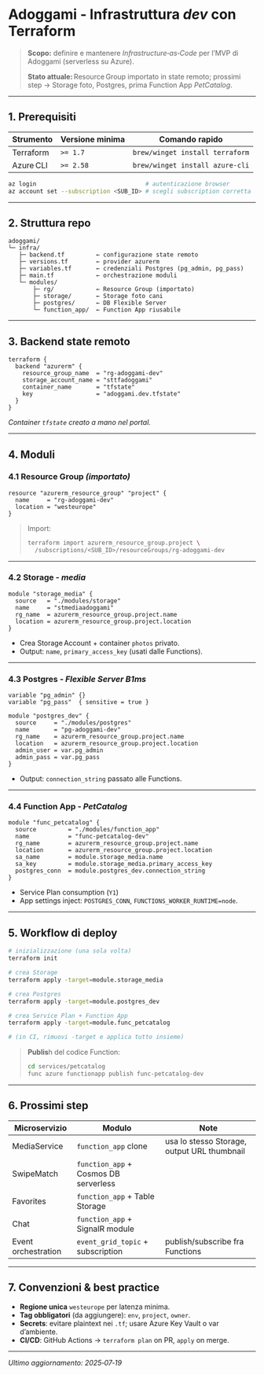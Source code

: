  
# Adoggami ‑ Infrastruttura *dev* con Terraform

> **Scopo:** definire e mantenere *Infrastructure‑as‑Code* per l’MVP di Adoggami (serverless su Azure).
>
> **Stato attuale:** Resource Group importato in state remoto; prossimi step → Storage foto, Postgres, prima Function App *PetCatalog*.

---

## 1. Prerequisiti

| Strumento | Versione minima | Comando rapido                  |
| --------- | --------------- | ------------------------------- |
| Terraform | `>= 1.7`        | `brew/winget install terraform` |
| Azure CLI | `>= 2.58`       | `brew/winget install azure-cli` |

```bash
az login                               # autenticazione browser
az account set --subscription <SUB_ID> # scegli subscription corretta
```

---

## 2. Struttura repo

```text
adoggami/
└─ infra/
   ├─ backend.tf         ← configurazione state remoto
   ├─ versions.tf        ← provider azurerm
   ├─ variables.tf       ← credenziali Postgres (pg_admin, pg_pass)
   ├─ main.tf            ← orchestrazione moduli
   └─ modules/
       ├─ rg/            ← Resource Group (importato)
       ├─ storage/       ← Storage foto cani
       ├─ postgres/      ← DB Flexible Server
       └─ function_app/  ← Function App riusabile
```

---

## 3. Backend state remoto

```hcl
terraform {
  backend "azurerm" {
    resource_group_name  = "rg-adoggami-dev"
    storage_account_name = "sttfadoggami"
    container_name       = "tfstate"
    key                  = "adoggami.dev.tfstate"
  }
}
```

*Container `tfstate` creato a mano nel portal.*

---

## 4. Moduli

### 4.1 Resource Group *(importato)*

```hcl
resource "azurerm_resource_group" "project" {
  name     = "rg-adoggami-dev"
  location = "westeurope"
}
```

> Import:
>
> ```bash
> terraform import azurerm_resource_group.project \
>   /subscriptions/<SUB_ID>/resourceGroups/rg-adoggami-dev
> ```

---

### 4.2 Storage ‑ *media*

```hcl
module "storage_media" {
  source   = "./modules/storage"
  name     = "stmediaadoggami"
  rg_name  = azurerm_resource_group.project.name
  location = azurerm_resource_group.project.location
}
```

* Crea Storage Account + container `photos` privato.
* Output: `name`, `primary_access_key` (usati dalle Functions).

---

### 4.3 Postgres ‑ *Flexible Server B1ms*

```hcl
variable "pg_admin" {}
variable "pg_pass"  { sensitive = true }

module "postgres_dev" {
  source     = "./modules/postgres"
  name       = "pg-adoggami-dev"
  rg_name    = azurerm_resource_group.project.name
  location   = azurerm_resource_group.project.location
  admin_user = var.pg_admin
  admin_pass = var.pg_pass
}
```

* Output: `connection_string` passato alle Functions.

---

### 4.4 Function App ‑ *PetCatalog*

```hcl
module "func_petcatalog" {
  source         = "./modules/function_app"
  name           = "func-petcatalog-dev"
  rg_name        = azurerm_resource_group.project.name
  location       = azurerm_resource_group.project.location
  sa_name        = module.storage_media.name
  sa_key         = module.storage_media.primary_access_key
  postgres_conn  = module.postgres_dev.connection_string
}
```

* Service Plan consumption (`Y1`)
* App settings inject: `POSTGRES_CONN`, `FUNCTIONS_WORKER_RUNTIME=node`.

---

## 5. Workflow di deploy

```bash
# inizializzazione (una sola volta)
terraform init

# crea Storage
terraform apply -target=module.storage_media

# crea Postgres
terraform apply -target=module.postgres_dev

# crea Service Plan + Function App
terraform apply -target=module.func_petcatalog

# (in CI, rimuovi -target e applica tutto insieme)
```

> **Publis**h del codice Function:
>
> ```bash
> cd services/petcatalog
> func azure functionapp publish func-petcatalog-dev
> ```

---

## 6. Prossimi step

| Microservizio       | Modulo                                | Note                                        |
| ------------------- | ------------------------------------- | ------------------------------------------- |
| MediaService        | `function_app` clone                  | usa lo stesso Storage, output URL thumbnail |
| SwipeMatch          | `function_app` + Cosmos DB serverless |                                             |
| Favorites           | `function_app` + Table Storage        |                                             |
| Chat                | `function_app` + SignalR module       |                                             |
| Event orchestration | `event_grid_topic` + subscription     | publish/subscribe fra Functions             |

---

## 7. Convenzioni & best practice

* **Regione unica** `westeurope` per latenza minima.
* **Tag obbligatori** (da aggiungere): `env`, `project`, `owner`.
* **Secrets**: evitare plaintext nei `.tf`; usare Azure Key Vault o var d’ambiente.
* **CI/CD**: GitHub Actions → `terraform plan` on PR, `apply` on merge.

---

*Ultimo aggiornamento: 2025‑07‑19*

